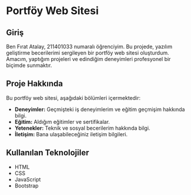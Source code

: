 # Portföy Web Sitesi

## Giriş

Ben Fırat Atalay, 211401033 numaralı öğrenciyim. Bu projede, yazılım geliştirme becerilerimi sergileyen bir portföy web sitesi oluşturdum. Amacım, yaptığım projeleri ve edindiğim deneyimleri profesyonel bir biçimde sunmaktır.

## Proje Hakkında

Bu portföy web sitesi, aşağıdaki bölümleri içermektedir:

- **Deneyimler:** Geçmişteki iş deneyimlerim ve eğitim geçmişim hakkında bilgi.
- **Eğitim:** Aldığım eğitimler ve sertifikalar.
- **Yetenekler:** Teknik ve sosyal becerilerim hakkında bilgi.
- **İletişim:** Bana ulaşabileceğiniz iletişim bilgileri.

## Kullanılan Teknolojiler

- HTML
- CSS
- JavaScript
- Bootstrap

